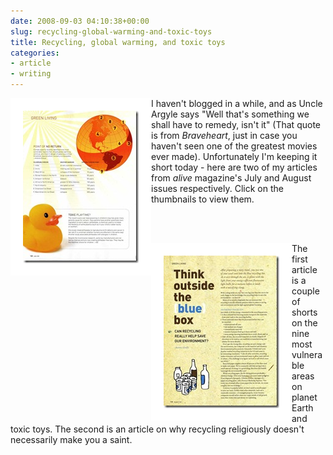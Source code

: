 ```yaml
---
date: 2008-09-03 04:10:38+00:00
slug: recycling-global-warming-and-toxic-toys
title: Recycling, global warming, and toxic toys
categories:
- article
- writing
---
```


[<img align="left" style="border:20px solid white" src="/images/July2008short.jpg">](http://wordbit.freehostia.com/scans/GreenlivingJuly2008.html)

I haven't blogged in a while, and as Uncle Argyle says "Well that's something we shall have to remedy, isn't it" (That quote is from _Braveheart_, just in case you haven't seen one of the greatest movies ever made). Unfortunately I'm keeping it short today - here are two of my articles from _alive_ magazine's July and August issues respectively. Click on the thumbnails to view them.

<br>
<br>

[<img align="left" style="border:20px solid white" src="/images/bluebox1-2.jpg">](http://wordbit.freehostia.com/scans/Recycling.html)

The first article is a couple of shorts on the nine most vulnerable areas on planet Earth and toxic toys. The second is an article on why recycling religiously doesn't necessarily make you a saint.
